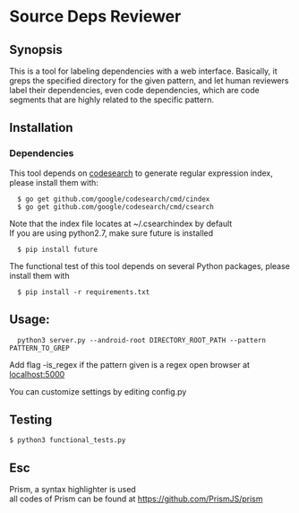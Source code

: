 # Source Deps Reviewer
## Synopsis
This is a tool for labeling dependencies with a web interface.
Basically, it greps the specified directory for the given pattern, and let human reviewers label their dependencies, even code dependencies, which are code segments that are highly related to the specific pattern.
## Installation
### Dependencies
This tool depends on [codesearch](https://github.com/google/codesearch) to generate regular expression index, please install them with:
```
  $ go get github.com/google/codesearch/cmd/cindex
  $ go get github.com/google/codesearch/cmd/csearch
```
  Note that the index file locates at ~/.csearchindex by default<br>
  If you are using python2.7, make sure future is installed
```
  $ pip install future
```
  The functional test of this tool depends on several Python packages, please install them with
```
  $ pip install -r requirements.txt
```

## Usage:
```
  python3 server.py --android-root DIRECTORY_ROOT_PATH --pattern PATTERN_TO_GREP
```
  Add flag -is_regex if the pattern given is a regex
  open browser at [localhost:5000](localhost:5000)

  You can customize settings by editing <span>config.py</span>

## Testing
```
$ python3 functional_tests.py
```
 
## Esc
Prism, a syntax highlighter is used<br>
all codes of Prism can be found at https://github.com/PrismJS/prism



